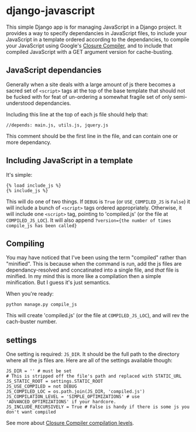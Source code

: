 # django-javascript

This simple Django app is for managing JavaScript in a Django project. It provides a way to specify dependancies in JavaScript files, to include your JavaScript in a template ordered according to the dependancies, to compile your JavaScript using Google's [Closure Compiler](http://code.google.com/closure/compiler/), and to include that compiled JavaScript with a GET argument version for cache-busting.

## JavaScript dependancies

Generally when a site deals with a large amount of js there becomes a sacred set of `<script>` tags at the top of the base template that should not be fucked with for feat of un-ordering a somewhat fragile set of only semi-understood dependancies.

Including this line at the top of each js file should help that:

    //depends: main.js, utils.js, jquery.js

This comment should be the first line in the file, and can contain one or more dependancy.

## Including JavaScript in a template

It's simple:

    {% load include_js %}
    {% include_js %}

This will do one of two things. If `DEBUG` is `True` (or `USE_COMPILED_JS` is `False`) it will include a bunch of `<script>` tags ordered appropriately. Otherwise, it will include one `<script>` tag, pointing to 'compiled.js' (or the file at `COMPILED_JS_LOC`). It will also append `?version={the number of times compile_js has been called}`

## Compiling

You may have noticed that I've been using the term "compiled" rather than "minified". This is because when the command is run, add the js files are dependancy-resolved and concatinated into a single file, and _that_ file is minified. In my mind this is more like a compilation then a simple minification. But I guess it's just semantics.

When you're ready:

    python manage.py compile_js

This will create 'compiled.js' (or the file at `COMPILED_JS_LOC`), and will rev the cach-buster number.

## settings

One setting is required: `JS_DIR`. It should be the full path to the directory where all the js files are. Here are all of the settings available though:

    JS_DIR = '' # must be set
    # This is stripped off the file's path and replaced with STATIC_URL
    JS_STATIC_ROOT = settings.STATIC_ROOT
    JS_USE_COMPILED = not DEBUG
    JS_COMPILED_LOC = os.path.join(JS_DIR, 'compiled.js')
    JS_COMPILATION_LEVEL = 'SIMPLE_OPTIMIZATIONS' # use 'ADVANCED_OPTIMIZATIONS' if your hardcore.
    JS_INCLUDE_RECURSIVELY = True # False is handy if there is some js you don't want compiled

See more about [Closure Compiler compilation levels](http://code.google.com/closure/compiler/docs/compilation_levels.html).

